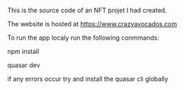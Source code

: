 This is the source code of an NFT projet I had created.

The website is hosted at https://www.crazyavocados.com

To run the app localy run the following conmmands:

npm install

quasar dev

if any errors occur try and install the quasar cli globally 
